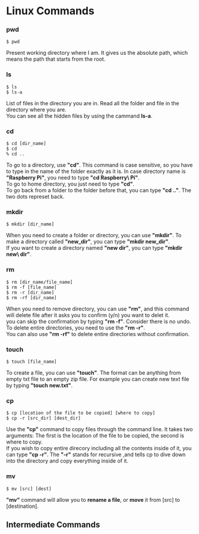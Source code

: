 # Linux Commands
### pwd
```
$ pwd
```
Present working directory where I am. It gives us the absolute path, which means the path that starts from the root.


### ls
```
$ ls
$ ls-a
```
List of files in the directory you are in. Read all the folder and file in the directory where you are.\
You can see all the hidden files by using the cammand **ls-a**.

### cd
```
$ cd [dir_name]
$ cd
% cd ..
```
To go to a directory, use **"cd"**. This command is case sensitive, so you have to type in the name of the folder exactly as it is.
In case directory name is **"Raspberry Pi"**, you need to type **"cd Raspberry\\ Pi"**.\
To go to home directory, you just need to type **"cd"**.\
To go back from a folder to the folder before that, you can type **"cd .."**. The two dots represet back.

### mkdir
```
$ mkdir [dir_name]
```
When you need to create a folder or directory, you can use **"mkdir"**. To make a directory called **"new_dir"**, you can type **"mkdir new_dir"**.\
If you want to create a directory named **"new dir"**, you can type **"mkdir new\ dir"**.

### rm
```
$ rm [dir_name/file_name]
$ rm -f [file_name]
$ rm -r [dir_name]
$ rm -rf [dir_name]
```
When you need to remove directory, you can use **"rm"**, and this command will delete file after it asks you to confirm (y/n) you want to delet it.\
you can skip the confirmation by typing **"rm -f"**. Consider there is no undo.\
To delete entire directories, you need to use the **"rm -r"**.\
You can also use **"rm -rf"** to delete entire directories without confirmation.

### touch
```
$ touch [file_name]
```
To create a file, you can use **"touch"**. The format can be anything from empty txt file to an empty zip file. For example you can create new text file by typing **"touch new.txt"**.

### cp
```
$ cp [location of the file to be copied] [where to copy]
$ cp -r [src_dir] [dest_dir]
```
Use the **"cp"** command to copy files through the command line. It takes two arguments: The first is the location of the file to be copied, the second is where to copy.\
If you wish to copy entire direcory including all the contents inside of it, you can type **"cp -r"**. The **"-r"** stands for recursive ,and tells cp to dive down into the directory and copy everything inside of it.

### mv
```
$ mv [src] [dest]
```
**"mv"** command will allow you to **rename a file**, or **move** it from [src] to [destination].

## Intermediate Commands
